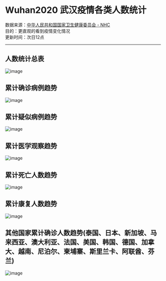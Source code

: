 # Wuhan2020  武汉疫情各类人数统计  

数据来源：[中华人民共和国国家卫生健康委员会 - NHC](http://www.nhc.gov.cn)  
目的：更直观的看到疫情变化情况  
更新时间：次日12点  

---
## 人数统计总表
![image](https://github.com/mai-lang-chai/Wuhan2020/blob/master/pic/excel.png)
## 累计确诊病例趋势
![image](https://github.com/mai-lang-chai/Wuhan2020/blob/master/pic/quezheng.png)
## 累计疑似病例趋势
![image](https://github.com/mai-lang-chai/Wuhan2020/blob/master/pic/yisi.png)
## 累计医学观察趋势
![image](https://github.com/mai-lang-chai/Wuhan2020/blob/master/pic/yixue.png)
## 累计死亡人数趋势
![image](https://github.com/mai-lang-chai/Wuhan2020/blob/master/pic/death.png)
## 累计康复人数趋势
![image](https://github.com/mai-lang-chai/Wuhan2020/blob/master/pic/kangfu.png)
## 其他国家累计确诊人数趋势(泰国、日本、新加坡、马来西亚、澳大利亚、法国、美国、韩国、德国、加拿大、越南、尼泊尔、柬埔寨、斯里兰卡、阿联酋、芬兰)
![image](https://github.com/mai-lang-chai/Wuhan2020/blob/master/pic/other.png)